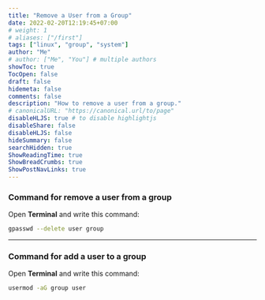 ```yaml
---
title: "Remove a User from a Group"
date: 2022-02-20T12:19:45+07:00
# weight: 1
# aliases: ["/first"]
tags: ["linux", "group", "system"]
author: "Me"
# author: ["Me", "You"] # multiple authors
showToc: true
TocOpen: false
draft: false
hidemeta: false
comments: false
description: "How to remove a user from a group."
# canonicalURL: "https://canonical.url/to/page"
disableHLJS: true # to disable highlightjs
disableShare: false
disableHLJS: false
hideSummary: false
searchHidden: true
ShowReadingTime: true
ShowBreadCrumbs: true
ShowPostNavLinks: true
---
```


### Command for remove a user from a group
Open **Terminal** and write this command:
```bash
gpasswd --delete user group
```
---
### Command for add a user to a group
Open **Terminal** and write this command:
```bash
usermod -aG group user
```

